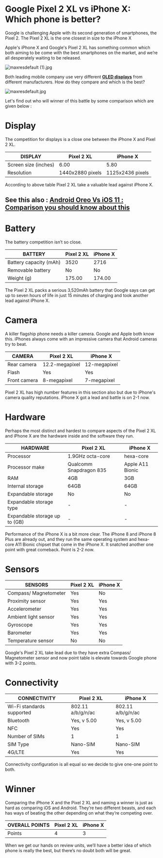 # Google Pixel 2 XL vs iPhone X: Which phone is better?
Google is challenging Apple with its second generation of smartphones, the Pixel 2. The Pixel 2 XL is the one closest in size to the iPhone X

Apple's iPhone X and Google's Pixel 2 XL has something common which both aiming to be come with the best smartphones on the market, and we’re all desperately waiting  to be released.

![maxresdefault (1).jpg](https://steemitimages.com/DQmTUZCRhdQtZPUUHKBespjdR6KLHwavDhi96gqWk81FZ1A/maxresdefault%20(1).jpg)

Both leading mobile company use very different [**OLED displays**](http://www.tellmehow.co/iphone-8-will-come-with-samasung-oled-display/) from different manufacturers. How do they compare and which is the best? 

![maxresdefault.jpg](https://steemitimages.com/DQmSiFZro8ujyo1betZhUEvFrLmDcQb26tWmU1do5diqeXs/maxresdefault.jpg)

Let's find out who will winner of this battle by some comparison which are given below :

# Display

The competition for displays is a close one between the iPhone X and Pixel 2 XL. 

DISPLAY | Pixel 2 XL | iPhone X
------------ | ------------- | -------------
Screen size (inches) | 6.00 | 5.80
Resolution | 1440x2880 pixels | 1125x2436 pixels

According to above table Pixel 2 XL take a valuable lead against iPhone X.

## See this also : [Android Oreo Vs iOS 11 : Comparison you should know about this](http://www.tellmehow.co/android-oreo-vs-ios-11/)

# Battery

The battery competition isn’t so close.

BATTERY | Pixel 2 XL | iPhone X
------------ | ------------- | -------------
Battery capacity (mAh) | 3520 | 2716
Removable battery | No | No
Weight (g) | 175.00 | 174.00

The Pixel 2 XL packs a serious 3,520mAh battery that Google says can get up to seven hours of life in just 15 minutes of charging and took another lead against iPhone X.

# Camera
A killer flagship phone needs a killer camera. Google and Apple both know this. iPhones always come with an impressive camera that Android cameras try to beat. 

CAMERA | Pixel 2 XL | iPhone X
------------ | ------------- | -------------
Rear camera | 12.2-megapixel | 12-megapixel
Flash | Yes | Yes
Front camera | 8-megapixel | 7-megapixel

Pixel 2 XL has high number features in this section also but due to iPhone's camera quality reputations. iPhone X got a lead and battle is on 2-1 now.

# Hardware

Perhaps the most distinct and hardest to compare aspects of the Pixel 2 XL and iPhone X are the hardware inside and the software they run.

HARDWARE | Pixel 2 XL | iPhone X
------------ | ------------- | -------------
Processor | 1.9GHz octa-core | hexa-core
Processor make | Qualcomm Snapdragon 835 | Apple A11 Bionic
RAM | 4GB | 3GB
Internal storage | 64GB | 64GB
Expandable storage | No | No
Expandable storage type | - | -
Expandable storage up to (GB) | - | -

Performance of the iPhone X is a bit more clear. The iPhone 8 and iPhone 8 Plus are already out, and they run the same operating system and hexa-core A11 Bionic chipset that come in the iPhone X.  It snatched another one point with great comeback. Point is 2-2 now.

# Sensors

SENSORS | Pixel 2 XL | iPhone X
------------ | ------------- | -------------
Compass/ Magnetometer | Yes | No
Proximity sensor | Yes | Yes
Accelerometer | Yes | Yes
Ambient light sensor | Yes | Yes
Gyroscope | Yes | Yes
Barometer | Yes | Yes
Temperature sensor | No | No

Google's Pixel 2 XL take lead due to  they have extra Compass/ Magnetometer sensor and now point table is elevate towards Google phone with 3-2 points.

# Connectivity

CONNECTIVITY | Pixel 2 XL | iPhone X
------------ | ------------- | -------------
Wi-Fi standards supported | 802.11 a/b/g/n/ac | 802.11 a/b/g/n/ac
Bluetooth | Yes, v 5.00 | Yes, v 5.00
NFC | Yes | Yes
Number of SIMs | 1 | 1
SIM Type | Nano-SIM | Nano-SIM
4G/LTE | Yes | Yes

Connectivity configuration is all equal so we decide to give one-one point to both.

# Winner
Comparing the iPhone X and the Pixel 2 XL and naming a winner is just as hard as comparing iOS and Android. They’re two different beasts, and each has ways of beating the other depending on what they’re competing over. 

OVERALL POINTS | Pixel 2 XL | iPhone X
------------ | ------------- | -------------
Points | 4 | 3

When we get our hands on review units, we’ll have a better idea of which phone is really the best, but there’s no doubt both will be great. 




 

